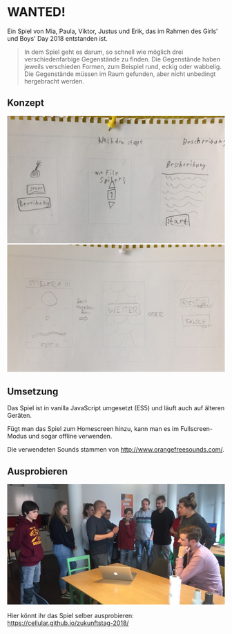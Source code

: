 # WANTED!

Ein Spiel von Mia, Paula, Viktor, Justus und Erik, das im Rahmen des Girls' und Boys' Day 2018 entstanden ist.

> In dem Spiel geht es darum, so schnell wie möglich drei verschiedenfarbige Gegenstände zu finden. Die Gegenstände haben jeweils verschieden Formen, zum Beispiel rund, eckig oder wabbelig. Die Gegenstände müssen im Raum gefunden, aber nicht unbedingt hergebracht werden.

## Konzept

![Wireframes 1](img/wireframes1.jpg)
![Wireframes 2](img/wireframes2.jpg)

## Umsetzung

Das Spiel ist in vanilla JavaScript umgesetzt (ES5) und läuft auch auf älteren Geräten.

Fügt man das Spiel zum Homescreen hinzu, kann man es im Fullscreen-Modus und sogar offline verwenden.

Die verwendeten Sounds stammen von http://www.orangefreesounds.com/.

## Ausprobieren

![User Test](img/usertest.jpg)

Hier könnt ihr das Spiel selber ausprobieren:
https://cellular.github.io/zukunftstag-2018/
